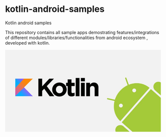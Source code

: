 # kotlin-android-samples
Kotlin android samples

This repository contains all sample apps demostrating features/integrations of different modules/libraries/functionalities from android ecosystem , developed with kotlin.

<img src="images/cover.jpg">
